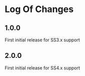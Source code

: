 # Log Of Changes

## 1.0.0

First initial release for SS3.x support

## 2.0.0

First initial release for SS4.x support